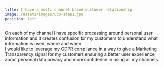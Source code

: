 ```yaml
---
title: I have a multi channel based customer relationship
image: /assets/images/uc3-step1.jpg
position: left
---
```


On each of my channel I have specific processing around personal user information and it creates confusion for my 
customers to understand what information is used, where and when.  
I would like to leverage my GDPR compliance in a way to give a Marketing Transparency signal for my customers
ensuring a better user experience about personal data privacy and more confidence in using all my channels.

